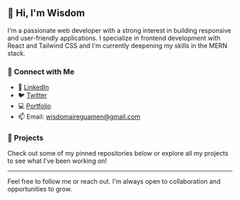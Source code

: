 <!--
**airey-dev/airey-dev** is a ✨ _special_ ✨ repository because its `README.md` (this file) appears on your GitHub profile.

Here are some ideas to get you started:

- 🔭 I’m currently working on ...
- 🌱 I’m currently learning ...
- 👯 I’m looking to collaborate on ...
- 🤔 I’m looking for help with ...
- 💬 Ask me about ...
- 📫 How to reach me: ...
- 😄 Pronouns: ...
- ⚡ Fun fact: ...
-->
## 👋 Hi, I'm Wisdom

I'm a passionate web developer with a strong interest in building responsive and user-friendly applications. I specialize in frontend development with React and Tailwind CSS and I'm currently deepening my skills in the MERN stack.

### 🔗 Connect with Me

- 💼 [LinkedIn](https://www.linkedin.com/in/wisdomairey)
- 🐦 [Twitter](https://x.com/wisdomairey)
- 💻 [Portfolio](https://yourportfolio.com)
- 📫 Email: wisdomaireguamen@gmail.com

### 🚀 Projects

Check out some of my pinned repositories below or explore all my projects to see what I’ve been working on!

---

Feel free to follow me or reach out. I'm always open to collaboration and opportunities to grow.
